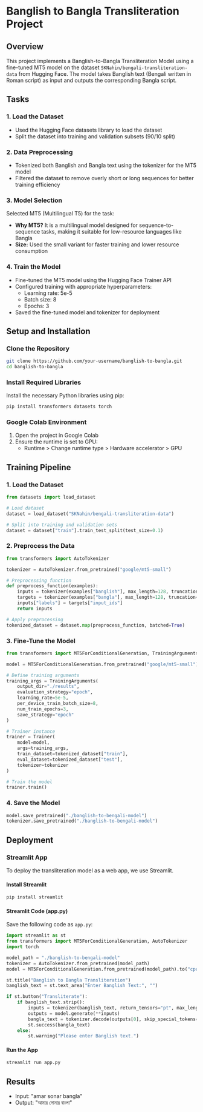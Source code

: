 # Banglish to Bangla Transliteration Project

## Overview
This project implements a Banglish-to-Bangla Transliteration Model using a fine-tuned MT5 model on the dataset `SKNahin/bengali-transliteration-data` from Hugging Face. The model takes Banglish text (Bengali written in Roman script) as input and outputs the corresponding Bangla script.

## Tasks

### 1. Load the Dataset
- Used the Hugging Face datasets library to load the dataset
- Split the dataset into training and validation subsets (90/10 split)

### 2. Data Preprocessing
- Tokenized both Banglish and Bangla text using the tokenizer for the MT5 model
- Filtered the dataset to remove overly short or long sequences for better training efficiency

### 3. Model Selection
Selected MT5 (Multilingual T5) for the task:
- **Why MT5?** It is a multilingual model designed for sequence-to-sequence tasks, making it suitable for low-resource languages like Bangla
- **Size:** Used the small variant for faster training and lower resource consumption

### 4. Train the Model
- Fine-tuned the MT5 model using the Hugging Face Trainer API
- Configured training with appropriate hyperparameters:
  - Learning rate: 5e-5
  - Batch size: 8
  - Epochs: 3
- Saved the fine-tuned model and tokenizer for deployment

## Setup and Installation

### Clone the Repository
```bash
git clone https://github.com/your-username/banglish-to-bangla.git
cd banglish-to-bangla
```

### Install Required Libraries
Install the necessary Python libraries using pip:
```bash
pip install transformers datasets torch
```

### Google Colab Environment
1. Open the project in Google Colab
2. Ensure the runtime is set to GPU:
   - Runtime > Change runtime type > Hardware accelerator > GPU

## Training Pipeline

### 1. Load the Dataset
```python
from datasets import load_dataset

# Load dataset
dataset = load_dataset("SKNahin/bengali-transliteration-data")

# Split into training and validation sets
dataset = dataset["train"].train_test_split(test_size=0.1)
```

### 2. Preprocess the Data
```python
from transformers import AutoTokenizer

tokenizer = AutoTokenizer.from_pretrained("google/mt5-small")

# Preprocessing function
def preprocess_function(examples):
    inputs = tokenizer(examples["banglish"], max_length=128, truncation=True, padding="max_length")
    targets = tokenizer(examples["bangla"], max_length=128, truncation=True, padding="max_length")
    inputs["labels"] = targets["input_ids"]
    return inputs

# Apply preprocessing
tokenized_dataset = dataset.map(preprocess_function, batched=True)
```

### 3. Fine-Tune the Model
```python
from transformers import MT5ForConditionalGeneration, TrainingArguments, Trainer

model = MT5ForConditionalGeneration.from_pretrained("google/mt5-small")

# Define training arguments
training_args = TrainingArguments(
    output_dir="./results",
    evaluation_strategy="epoch",
    learning_rate=5e-5,
    per_device_train_batch_size=8,
    num_train_epochs=3,
    save_strategy="epoch"
)

# Trainer instance
trainer = Trainer(
    model=model,
    args=training_args,
    train_dataset=tokenized_dataset["train"],
    eval_dataset=tokenized_dataset["test"],
    tokenizer=tokenizer
)

# Train the model
trainer.train()
```

### 4. Save the Model
```python
model.save_pretrained("./banglish-to-bengali-model")
tokenizer.save_pretrained("./banglish-to-bengali-model")
```

## Deployment

### Streamlit App
To deploy the transliteration model as a web app, we use Streamlit.

#### Install Streamlit
```bash
pip install streamlit
```

#### Streamlit Code (app.py)
Save the following code as `app.py`:

```python
import streamlit as st
from transformers import MT5ForConditionalGeneration, AutoTokenizer
import torch

model_path = "./banglish-to-bengali-model"
tokenizer = AutoTokenizer.from_pretrained(model_path)
model = MT5ForConditionalGeneration.from_pretrained(model_path).to("cpu")

st.title("Banglish to Bangla Transliteration")
banglish_text = st.text_area("Enter Banglish Text:", "")

if st.button("Transliterate"):
    if banglish_text.strip():
        inputs = tokenizer(banglish_text, return_tensors="pt", max_length=128, truncation=True, padding="max_length")
        outputs = model.generate(**inputs)
        bangla_text = tokenizer.decode(outputs[0], skip_special_tokens=True)
        st.success(bangla_text)
    else:
        st.warning("Please enter Banglish text.")
```

#### Run the App
```bash
streamlit run app.py
```

## Results
- Input: "amar sonar bangla"
- Output: "আমার সোনার বাংলা"
